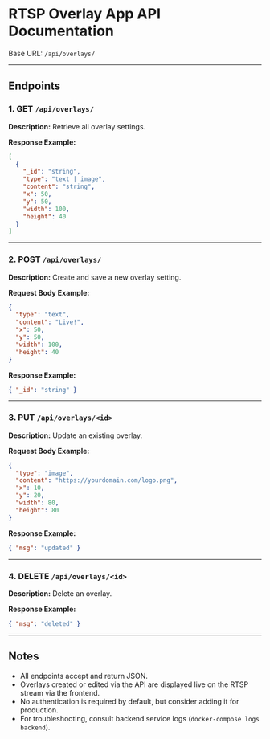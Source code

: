 # RTSP Overlay App API Documentation

Base URL: `/api/overlays/`

---

## Endpoints

### 1. GET `/api/overlays/`
**Description:** Retrieve all overlay settings.

**Response Example:**
```json
[
  {
    "_id": "string",
    "type": "text | image",
    "content": "string",
    "x": 50,
    "y": 50,
    "width": 100,
    "height": 40
  }
]
```

---

### 2. POST `/api/overlays/`
**Description:** Create and save a new overlay setting.

**Request Body Example:**
```json
{
  "type": "text",
  "content": "Live!",
  "x": 50,
  "y": 50,
  "width": 100,
  "height": 40
}
```
**Response Example:**
```json
{ "_id": "string" }
```

---

### 3. PUT `/api/overlays/<id>`
**Description:** Update an existing overlay.

**Request Body Example:**
```json
{
  "type": "image",
  "content": "https://yourdomain.com/logo.png",
  "x": 10,
  "y": 20,
  "width": 80,
  "height": 80
}
```
**Response Example:**
```json
{ "msg": "updated" }
```

---

### 4. DELETE `/api/overlays/<id>`
**Description:** Delete an overlay.

**Response Example:**
```json
{ "msg": "deleted" }
```

---

## Notes

- All endpoints accept and return JSON.
- Overlays created or edited via the API are displayed live on the RTSP stream via the frontend.
- No authentication is required by default, but consider adding it for production.
- For troubleshooting, consult backend service logs (`docker-compose logs backend`).
